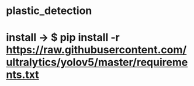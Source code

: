 # plastic_detection

# install -> $ pip install -r https://raw.githubusercontent.com/ultralytics/yolov5/master/requirements.txt
